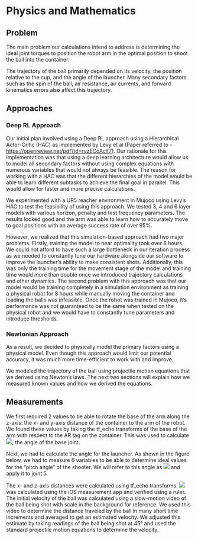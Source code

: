 # Physics and Mathematics

## Problem

The main problem our calculations intend to address is determining the ideal joint torques to position the robot arm in the optimal position to shoot the ball into the container. 

The trajectory of the ball primarily depended on its velocity, the position relative to the cup, and the angle of the launcher. Many secondary factors such as the spin of the ball, air resistance, air currents, and forward kinematics errors also affect this trajectory.  

## Approaches

### Deep RL Approach

Our initial plan involved using a Deep RL approach using a Hierarchical Actor-Critic (HAC) as implemented by Levy et al (Paper referred to - https://openreview.net/pdf?id=ryzECoAcY7).  Our rationale for this implementation was that using a deep learning architecture would allow us to model all secondary factors without using complex equations with numerous variables that would not always be feasible. The reason for working with a HAC was that the different hierarchies of the model would be able to learn different subtasks to achieve the final goal in parallel. This would allow for faster and more precise calculations. 

We experimented with a UR5 reacher environment in Mujoco using Levy’s HAC to test the feasibility of using this approach. We tested 3, 4 and 6 layer models with various horizon, penalty and test frequency parameters. The results looked good and the arm was able to learn how to accurately move to goal positions with an average success rate of over 95%. 

However, we realized that this simulation-based approach had two major problems. Firstly, training the model to near optimality took over 8 hours. We could not afford to have such a large bottleneck in our iteration process as we needed to constantly tune our hardware alongside our software to improve the launcher’s ability to make consistent shots. Additionally, this was only the training time for the movement stage of the model and training time would more than double once we introduced trajectory calculations and other dynamics. The second problem with this approach was that our model would be training completely in a simulation environment as training a physical robot for 8 hours while manually moving the container and loading the balls was infeasible. Once the robot was trained in Mujoco, it’s performance was not guaranteed to be the same when tested on the physical robot and we would have to constantly tune parameters and introduce thresholds.

### Newtonian Approach

As a result, we decided to physically model the primary factors using a physical model. Even though this approach would limit our potential accuracy, it was much more time-efficient to work with and improve.  

We modeled the trajectory of the ball using projectile motion equations that we derived using Newton’s laws. The next two sections will explain how we measured known values and how we derived the equations.

## Measurements

We first required 2 values to be able to rotate the base of the arm along the z-axis: the x- and y-axis distance of the container to the arm of the robot. We found these values by taking the tf_echo transforms of the base of the arm with respect to the AR tag on the container. This was used to calculate <img src="https://render.githubusercontent.com/render/math?math=$theta_{1}$">, the angle of the base joint. 

Next, we had to calculate the angle for the launcher. As shown in the figure below, we had to measure 6 variables to be able to determine ideal values for the “pitch angle” of the shooter. We will refer to this angle as <img src="https://render.githubusercontent.com/render/math?math=$theta_{2}$"> and apply it to joint 5. 

The x- and z-axis distances were calculated using tf_echo transforms. <img src="https://render.githubusercontent.com/render/math?math=$L$"> was calculated using the iOS measurement app and verified using a ruler. The initial velocity of the ball was calculated using a slow-motion video of the ball being shot with scale in the background for reference. We used this video to determine the distance traveled by the ball in many short time increments and averaged to get an estimated velocity. We adjusted this estimate by taking readings of the ball being shot at 45° and used the standard projectile motion equations to determine the velocity.
